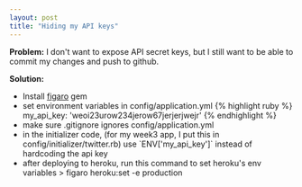 ```yaml
---
layout: post
title: "Hiding my API keys"
---
```


<strong>Problem:</strong> I don't want to expose API secret keys, but I still want to be able to commit my changes and push to github.

<strong>Solution:</strong>
<ul>
	<li>Install <a href="https://github.com/laserlemon/figaro">figaro</a> gem</li>
	<li>set environment variables in config/application.yml
{% highlight ruby %}
my_api_key: 'weoi23urow234jerow67jerjerjwejr'
{% endhighlight %}
</li>
	<li>make sure .gitignore ignores config/application.yml</li>
	<li>in the initializer code, (for my week3 app, I put this in config/initializer/twitter.rb) use `ENV['my_api_key']` instead of hardcoding the api key</li>
	<li>after deploying to heroku, run this command to set heroku's env variables
> figaro heroku:set -e production
</li>
</ul>